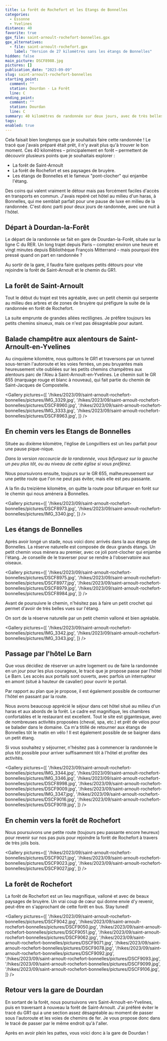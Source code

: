 ```yaml
---
title: La forêt de Rochefort et les Etangs de Bonnelles
categories:
  - Essonne
  - Yvelines
distance: 40
favorite: true
gpx_file: saint-arnoult-rochefort-bonnelles.gpx
gpx_alternatives:
  - file: saint-arnoult-rochefort.gpx
    label: "Version de 27 kilomètres sans les étangs de Bonnelles"
hidden: false
main_picture: DSCF8988.jpg
pictures: []
publication_date: "2023-09-09"
slug: saint-arnoult-rochefort-bonnelles
starting_point:
  comment: ""
  station: Dourdan - La Forêt
  line: C
ending_point:
  comment: ""
  station: Dourdan
  line: C
summary: 40 kilomètres de randonnée sur deux jours, avec de très belles découvertes avec une pause de luxe dans un bel hôtel en Vallée de Chevreuse. Je vous propose également une alternative de 27 kilomètres en un seul jour.
tags:
enabled: true
---
```


Cela faisait bien longtemps que je souhaitais faire cette randonnée ! Le tracé que j'avais préparé était prêt, il n'y avait plus qu'à trouver le bon moment. Ces 40 kilomètres – principalement en forêt – permettent de découvrir plusieurs points que je souhaitais explorer :

- La forêt de Saint-Arnoult
- La forêt de Rochefort et ses paysages de bruyère.
- Les étangs de Bonnelles et le fameux "pont-clocher" qui enjambe l'étang.

Des coins qui valent vraiment le détour mais pas forcément faciles d'accès en transports en commun. J'avais repéré cet hôtel au milieu d'un haras, à Bonnelles, qui me semblait parfait pour une pause de luxe en milieu de la randonnée. C'est donc parti pour deux jours de randonnée, avec une nuit à l'hôtel.

## Départ à Dourdan-la-Forêt

Le départ de la randonnée se fait en gare de Dourdan-la-Forêt, située sur la ligne C du RER. Un long trajet depuis Paris – comptez environ une heure et vingt minutes depuis Bibliothèque François Mitterrand – mais pourquoi être pressé quand on part en randonnée ?

<Picture
  src="/hikes/2023/09/saint-arnoult-rochefort-bonnelles/pictures/IMG_3324.jpg"
  caption="On n'est pas bien, là ?"
/>

Au sortir de la gare, il faudra faire quelques petits détours pour vite rejoindre la forêt de Saint-Arnoult et le chemin du GR1.

## La forêt de Saint-Arnoult

Tout le début du trajet est très agréable, avec un petit chemin qui serpente au milieu des arbres et de zones de bruyère qui préfigure la suite de la randonnée en forêt de Rochefort.

<Picture
  src="/hikes/2023/09/saint-arnoult-rochefort-bonnelles/pictures/DSCF8954.jpg"
  caption="En forêt de Saint-Arnoult"
/>

La suite emprunte de grandes allées rectilignes. Je préfère toujours les petits chemins sinueux, mais ce n'est pas désagréable pour autant.

## Balade champêtre aux alentours de Saint-Arnoult-en-Yvelines

Au cinquième kilomètre, nous quittons le GR1 et traversons par un tunnel sous-terrain l'autoroute et les voies ferrées, un peu bruyantes mais heureusement vite oubliées sur les petits chemins champêtres aux alentours parc de l'Aleu à Saint-Arnoult-en-Yvelines. Le chemin suit le GR 655 (marquage rouge et blanc à nouveau), qui fait partie du chemin de Saint-Jacques de Compostelle.

<Gallery pictures={[
'/hikes/2023/09/saint-arnoult-rochefort-bonnelles/pictures/IMG_3329.jpg',
'/hikes/2023/09/saint-arnoult-rochefort-bonnelles/pictures/DSCF8960.jpg',
'/hikes/2023/09/saint-arnoult-rochefort-bonnelles/pictures/IMG_3333.jpg',
'/hikes/2023/09/saint-arnoult-rochefort-bonnelles/pictures/DSCF8963.jpg',
]} />

## En chemin vers les Etangs de Bonnelles

Située au dixième kilomètre, l'église de Longvilliers est un lieu parfait pour une pause pique-nique.

<Picture
  src="/hikes/2023/09/saint-arnoult-rochefort-bonnelles/pictures/IMG_3334.jpg"
  caption="Pause pique-nique"
/>

_Dans la version raccourcie de la randonnée, vous bifurquez sur la gauche un peu plus tôt, ou au niveau de cette église si vous préférez._

Nous poursuivons ensuite, toujours sur le GR 655, malheureusement sur une petite route que l'on ne peut pas éviter, mais elle est peu passante.

A la fin du treizième kilomètre, on quitte la route pour bifurquer en forêt sur le chemin qui nous amènera à Bonnelles.

<Gallery pictures={[
'/hikes/2023/09/saint-arnoult-rochefort-bonnelles/pictures/DSCF8973.jpg',
'/hikes/2023/09/saint-arnoult-rochefort-bonnelles/pictures/IMG_3340.jpg',
]} />

## Les étangs de Bonnelles

Après avoir longé un stade, nous voici donc arrivés dans la aux étangs de Bonnelles. La réserve naturelle est composée de deux grands étangs. Un petit chemin vous mènera au premier, avec ce joli pont-clocher qui enjambe l'étang. Je conseille de le traverser pour se rendre à l'observatoire aux oiseaux.

<Gallery pictures={[
'/hikes/2023/09/saint-arnoult-rochefort-bonnelles/pictures/DSCF8975.jpg',
'/hikes/2023/09/saint-arnoult-rochefort-bonnelles/pictures/DSCF8977.jpg',
'/hikes/2023/09/saint-arnoult-rochefort-bonnelles/pictures/DSCF8979.jpg',
'/hikes/2023/09/saint-arnoult-rochefort-bonnelles/pictures/DSCF8984.jpg',
]} />

Avant de poursuivre le chemin, n'hésitez pas à faire un petit crochet qui permet d'avoir de très belles vues sur l'étang.

<Picture
  src="/hikes/2023/09/saint-arnoult-rochefort-bonnelles/pictures/DSCF8988.jpg"
  caption="Les étangs de Bonnelles"
/>

On sort de la réserve naturelle par un petit chemin valloné et bien agréable.

<Gallery pictures={[
'/hikes/2023/09/saint-arnoult-rochefort-bonnelles/pictures/IMG_3342.jpg',
'/hikes/2023/09/saint-arnoult-rochefort-bonnelles/pictures/IMG_3343.jpg',
]} />

## Passage par l'hôtel Le Barn

Que vous décidiez de réserver un autre logement ou de faire la randonnée en un jour pour les plus courageux, le tracé que je propose passe par l'hôtel Le Barn. Les accès aux portails sont ouverts, avec parfois un interrupteur en amont (situé à hauteur de cavalier) pour ouvrir le portail.

Par rapport au plan que je propose, il est également possible de contourner l'hôtel en passant par la route.

Nous avons beaucoup apprécié le séjour dans cet hôtel situé au milieu d'un haras et aux abords de la forêt. Le cadre est magnifique, les chambres confortables et le restaurant est excellent. Tout le site est gigantesque, avec de nombreuses activités proposées (cheval, spa, etc.) et prêt de vélos pour se balader dans le domaine. Ca m'a titillé de retourner aux étangs de Bonnelles tôt le matin en vélo ! Il est également possible de se baigner dans un petit étang.

Si vous souhaitez y séjourner, n'hésitez pas à commencer la randonnée le plus tôt possible pour arriver suffisamment tôt à l'hôtel et profiter des activités.

<Gallery pictures={[
'/hikes/2023/09/saint-arnoult-rochefort-bonnelles/pictures/IMG_3344.jpg',
'/hikes/2023/09/saint-arnoult-rochefort-bonnelles/pictures/IMG_3346.jpg',
'/hikes/2023/09/saint-arnoult-rochefort-bonnelles/pictures/DSCF8998.jpg',
'/hikes/2023/09/saint-arnoult-rochefort-bonnelles/pictures/DSCF9009.jpg',
'/hikes/2023/09/saint-arnoult-rochefort-bonnelles/pictures/IMG_3347.jpg',
'/hikes/2023/09/saint-arnoult-rochefort-bonnelles/pictures/DSCF9016.jpg',
'/hikes/2023/09/saint-arnoult-rochefort-bonnelles/pictures/DSCF9019.jpg',
]} />

## En chemin vers la forêt de Rochefort

Nous poursuivons une petite route (toujours peu passante encore heureux) pour revenir sur nos pas puis pour rejoindre la forêt de Rochefort à travers de très jolis bois.

<Gallery pictures={[
'/hikes/2023/09/saint-arnoult-rochefort-bonnelles/pictures/DSCF9021.jpg',
'/hikes/2023/09/saint-arnoult-rochefort-bonnelles/pictures/DSCF9023.jpg',
'/hikes/2023/09/saint-arnoult-rochefort-bonnelles/pictures/DSCF9027.jpg',
]} />

## La forêt de Rochefort

La forêt de Rochefort est un lieu magnifique, valloné et avec de beaux paysages de bruyère. Un vrai coup de cœur qui donne envie d'y revenir, peut-être en s'approchant de cette forêt en bus. Stay tuned!

<Gallery pictures={[
'/hikes/2023/09/saint-arnoult-rochefort-bonnelles/pictures/DSCF9042.jpg',
'/hikes/2023/09/saint-arnoult-rochefort-bonnelles/pictures/DSCF9050.jpg',
'/hikes/2023/09/saint-arnoult-rochefort-bonnelles/pictures/DSCF9051.jpg',
'/hikes/2023/09/saint-arnoult-rochefort-bonnelles/pictures/DSCF9062.jpg',
'/hikes/2023/09/saint-arnoult-rochefort-bonnelles/pictures/DSCF9071.jpg',
'/hikes/2023/09/saint-arnoult-rochefort-bonnelles/pictures/DSCF9078.jpg',
'/hikes/2023/09/saint-arnoult-rochefort-bonnelles/pictures/DSCF9092.jpg',
'/hikes/2023/09/saint-arnoult-rochefort-bonnelles/pictures/DSCF9093.jpg',
'/hikes/2023/09/saint-arnoult-rochefort-bonnelles/pictures/DSCF9099.jpg',
'/hikes/2023/09/saint-arnoult-rochefort-bonnelles/pictures/DSCF9106.jpg',
]} />

## Retour vers la gare de Dourdan

En sortant de la forêt, nous poursuivons vers Saint-Arnoult-en-Yvelines, puis en traversant à nouveau la forêt de Saint-Arnoult. J'ai préféré éviter le tracé du GR1 qui a une section assez désagréable au moment de passer sous l'autoroute et les voies de chemins de fer. Je vous propose donc dans le tracé de passer par le même endroit qu'à l'aller.

Après en avoir plein les pattes, vous voici donc à la gare de Dourdan !

<Picture
  src="/hikes/2023/09/saint-arnoult-rochefort-bonnelles/pictures/IMG_3375.jpg"
  caption="Gare de Dourdan"
/>
